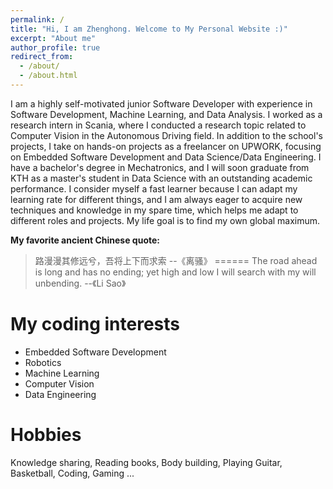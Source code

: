 ```yaml
---
permalink: /
title: "Hi, I am Zhenghong. Welcome to My Personal Website :)"
excerpt: "About me"
author_profile: true
redirect_from: 
  - /about/
  - /about.html
---
```



I am a highly self-motivated junior Software Developer with experience in Software Development, Machine Learning, and Data Analysis. I worked as a research intern in Scania, where I conducted a research topic related to Computer Vision in the Autonomous Driving field. In addition to the school's projects, I take on hands-on projects as a freelancer on UPWORK, focusing on Embedded Software Development and Data Science/Data Engineering. I have a bachelor's degree in Mechatronics, and I will soon graduate from KTH as a master's student in Data Science with an outstanding academic performance. I consider myself a fast learner because I can adapt my learning rate for different things, and I am always eager to acquire new techniques and knowledge in my spare time, which helps me adapt to different roles and projects. My life goal is to find my own global maximum.

**My favorite ancient Chinese quote:**
> 路漫漫其修远兮，吾将上下而求索 
--《离骚》
======
> The road ahead is long and has no ending; yet high and low I will search with my will unbending.
--《Li Sao》

My coding interests
======
- Embedded Software Development
- Robotics
- Machine Learning
- Computer Vision
- Data Engineering

Hobbies
======
Knowledge sharing, Reading books, Body building, Playing Guitar, Basketball, Coding, Gaming ...
